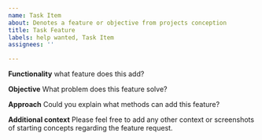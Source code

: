 ```yaml
---
name: Task Item
about: Denotes a feature or objective from projects conception
title: Task Feature
labels: help wanted, Task Item
assignees: ''

---
```


**Functionality**
what feature does this add?

**Objective**
What problem does this feature solve?

**Approach**
Could you explain what methods can add this feature?

**Additional context**
Please feel free to add any other context or screenshots of starting concepts regarding the feature request.
